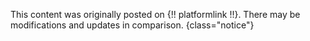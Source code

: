 This content was originally posted on {!! platformlink !!}. There may be modifications and updates in comparison.
{class="notice"}
